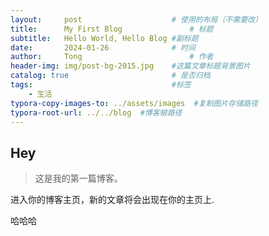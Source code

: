 ```yaml
---
layout:     post   				    # 使用的布局（不需要改）
title:      My First Blog 				# 标题 
subtitle:   Hello World, Hello Blog #副标题
date:       2024-01-26 				# 时间
author:     Tong 						# 作者
header-img: img/post-bg-2015.jpg 	#这篇文章标题背景图片
catalog: true 						# 是否归档
tags:								#标签
    - 生活
typora-copy-images-to: ../assets/images  #复制图片存储路径
typora-root-url: ../../blog  #博客根路径
---
```


## Hey
>这是我的第一篇博客。

进入你的博客主页，新的文章将会出现在你的主页上.

哈哈哈
